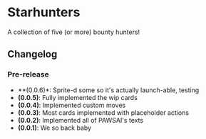 # Starhunters

A collection of five (or more) bounty hunters!

## Changelog

### Pre-release

* **(0.0.6)*: Sprite-d some so it's actually launch-able, testing
* **(0.0.5)**: Fully implemented the wip cards
* **(0.0.4)**: Implemented custom moves
* **(0.0.3)**: Most cards implemented with placeholder actions
* **(0.0.2)**: Implemented all of PAWSAI's texts
* **(0.0.1)**: We so back baby
